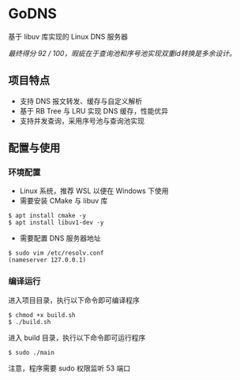 # GoDNS

基于 libuv 库实现的 Linux DNS 服务器

<i>最终得分 92 / 100，瑕疵在于查询池和序号池实现双重id转换是多余设计。</i>

## 项目特点


- 支持 DNS 报文转发、缓存与自定义解析
- 基于 RB Tree 与 LRU 实现 DNS 缓存，性能优异
- 支持并发查询，采用序号池与查询池实现

## 配置与使用

### 环境配置

- Linux 系统，推荐 WSL 以便在 Windows 下使用
- 需要安装 CMake 与 libuv 库
```
$ apt install cmake -y
$ apt install libuv1-dev -y
```
- 需要配置 DNS 服务器地址
```
$ sudo vim /etc/resolv.conf
(nameserver 127.0.0.1)
```

### 编译运行

进入项目目录，执行以下命令即可编译程序
```
$ chmod +x build.sh
$ ./build.sh
```
进入 build 目录，执行以下命令即可运行程序
```
$ sudo ./main
```
注意，程序需要 sudo 权限监听 53 端口
